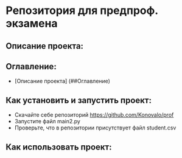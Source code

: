 # Репозитория для предпроф. экзамена
## Описание проекта: 
## Оглавление:
- [Описание проекта] (##Оглавление)
## Как установить и запустить проект:
- Скачайте себе репозиторий https://github.com/Konovalo/prof
- Запустите файл main2.py
- Проверьте, что в репозитории присутствует файл student.csv
## Как использовать проект:
